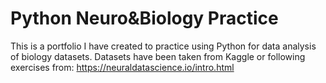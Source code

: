# Python Neuro&Biology Practice
This is a portfolio I have created to practice using Python for data analysis of biology datasets. 
Datasets have been taken from Kaggle or following exercises from: https://neuraldatascience.io/intro.html 
